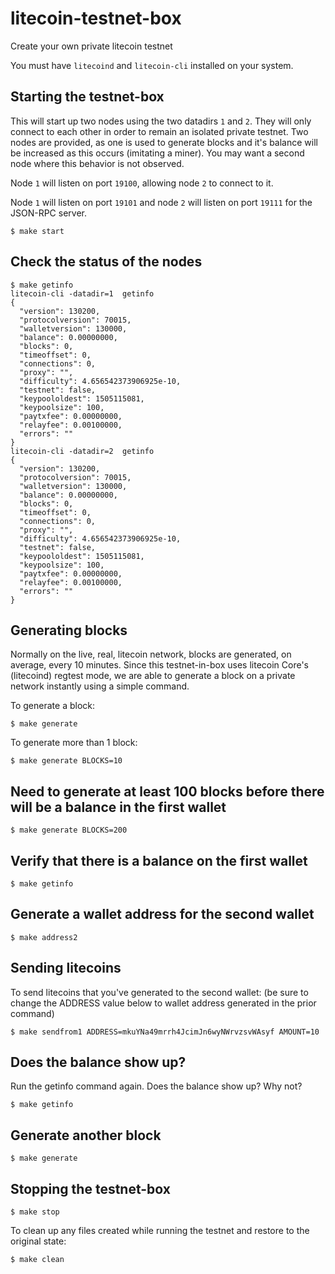 # litecoin-testnet-box

Create your own private litecoin testnet

You must have `litecoind` and `litecoin-cli` installed on your system.

## Starting the testnet-box

This will start up two nodes using the two datadirs `1` and `2`. They
will only connect to each other in order to remain an isolated private testnet.
Two nodes are provided, as one is used to generate blocks and it's balance
will be increased as this occurs (imitating a miner). You may want a second node
where this behavior is not observed.

Node `1` will listen on port `19100`, allowing node `2` to connect to it.

Node `1` will listen on port `19101` and node `2` will listen on port `19111` 
for the JSON-RPC server.


```
$ make start
```

## Check the status of the nodes

```
$ make getinfo
litecoin-cli -datadir=1  getinfo
{
  "version": 130200,
  "protocolversion": 70015,
  "walletversion": 130000,
  "balance": 0.00000000,
  "blocks": 0,
  "timeoffset": 0,
  "connections": 0,
  "proxy": "",
  "difficulty": 4.656542373906925e-10,
  "testnet": false,
  "keypoololdest": 1505115081,
  "keypoolsize": 100,
  "paytxfee": 0.00000000,
  "relayfee": 0.00100000,
  "errors": ""
}
litecoin-cli -datadir=2  getinfo
{
  "version": 130200,
  "protocolversion": 70015,
  "walletversion": 130000,
  "balance": 0.00000000,
  "blocks": 0,
  "timeoffset": 0,
  "connections": 0,
  "proxy": "",
  "difficulty": 4.656542373906925e-10,
  "testnet": false,
  "keypoololdest": 1505115081,
  "keypoolsize": 100,
  "paytxfee": 0.00000000,
  "relayfee": 0.00100000,
  "errors": ""
}
```

## Generating blocks

Normally on the live, real, litecoin network, blocks are generated, on average,
every 10 minutes. Since this testnet-in-box uses litecoin Core's (litecoind)
regtest mode, we are able to generate a block on a private network
instantly using a simple command.

To generate a block:

```
$ make generate
```

To generate more than 1 block:

```
$ make generate BLOCKS=10
```

## Need to generate at least 100 blocks before there will be a balance in the first wallet
```
$ make generate BLOCKS=200
```

## Verify that there is a balance on the first wallet
```
$ make getinfo
```

## Generate a wallet address for the second wallet
```
$ make address2
```

## Sending litecoins
To send litecoins that you've generated to the second wallet: (be sure to change the ADDRESS value below to wallet address generated in the prior command)

```
$ make sendfrom1 ADDRESS=mkuYNa49mrrh4JcimJn6wyNWrvzsvWAsyf AMOUNT=10
```

## Does the balance show up?
Run the getinfo command again. Does the balance show up? Why not?
```
$ make getinfo
```

## Generate another block
```
$ make generate
```

## Stopping the testnet-box

```
$ make stop
```

To clean up any files created while running the testnet and restore to the
original state:

```
$ make clean
```
